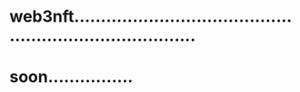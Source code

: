 # web3nft............................................................................
# soon................
